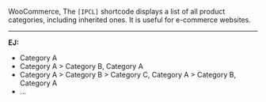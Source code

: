 WooCommerce, The <code>[IPCL]</code> shortcode displays a list of all product categories, including inherited ones. It is useful for e-commerce websites.
<br>
<hr>
<b>EJ:</b>

<ul>
<li>Category A</li>
<li>Category A > Category B, Category A</li>
<li>Category A > Category B > Category C, Category A > Category B, Category A</li>
<li>...</li>
<ul>
